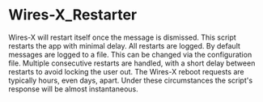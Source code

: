 # Wires-X_Restarter

Wires-X will restart itself once the message is dismissed. This script
restarts the app with minimal delay. All restarts are logged. By default
messages are logged to a file. This can be changed via the configuration
file. Multiple consecutive restarts are handled, with a short delay between
restarts to avoid locking the user out. The Wires-X reboot requests are
typically hours, even days, apart. Under these circumstances the script's
response will be almost instantaneous.
